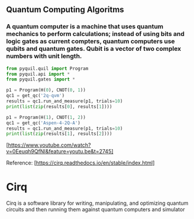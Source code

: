 ## Quantum Computing Algoritms ##

### A quantum computer is a machine that uses quantum mechanics to perform calculations; instead of using bits and logic gates as current compters, quantum computers use qubits and quantum gates. Qubit is a vector of two complex numbers with unit length.




``` python
from pyquil.quil import Program
from pyquil.api import *
from pyquil.gates import *

p1 = Program(H(0), CNOT(0, 1))
qc1 = get_qc('2q-qvm')
results = qc1.run_and_measure(p1, trials=10)
print(list(zip(results[0], results[1])))

p1 = Program(H(1), CNOT(1, 2))
qc1 = get_qc('Aspen-4-2Q-A')
results = qc1.run_and_measure(p1, trials=10)
print(list(zip(results[1], results[2])))

```

[https://www.youtube.com/watch?v=0Eeuqh9QfNI&feature=youtu.be&t=2745]



Reference: [https://cirq.readthedocs.io/en/stable/index.html]
# Cirq
Cirq is a software library for writing, manipulating, and optimizing quantum circuits and then running them against quantum computers and simulator
